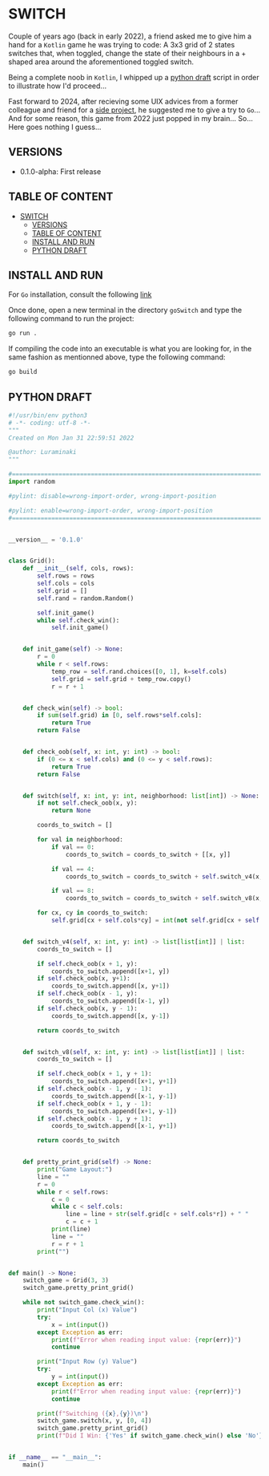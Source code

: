 # SWITCH

Couple of years ago (back in early 2022), a friend asked me to give him a hand for a `Kotlin` game he was trying to code: A 3x3 grid of 2 states switches that, when toggled, change the state of their neighbours in a + shaped area around the aforementioned toggled switch.

Being a complete noob in `Kotlin`, I whipped up a [python draft](#python-draft) script in order to illustrate how I'd proceed...

Fast forward to 2024, after recieving some UIX advices from a former colleague and friend for a [side project](https://github.com/Luraminaki/pySET), he suggested me to give a try to `Go`... And for some reason, this game from 2022 just popped in my brain... So... Here goes nothing I guess...

## VERSIONS

- 0.1.0-alpha: First release

## TABLE OF CONTENT

<!-- TOC -->

- [SWITCH](#switch)
  - [VERSIONS](#versions)
  - [TABLE OF CONTENT](#table-of-content)
  - [INSTALL AND RUN](#install-and-run)
  - [PYTHON DRAFT](#python-draft)

<!-- /TOC -->

## INSTALL AND RUN

For `Go` installation, consult the following [link](https://go.dev/)

Once done, open a new terminal in the directory `goSwitch` and type the following command to run the project:

```sh
go run .
```

If compiling the code into an executable is what you are looking for, in the same fashion as mentionned above, type the following command:

```sh
go build
```

## PYTHON DRAFT

```py
#!/usr/bin/env python3
# -*- coding: utf-8 -*-
"""
Created on Mon Jan 31 22:59:51 2022

@author: Luraminaki
"""

#===================================================================================================
import random

#pylint: disable=wrong-import-order, wrong-import-position

#pylint: enable=wrong-import-order, wrong-import-position
#===================================================================================================


__version__ = '0.1.0'


class Grid():
    def __init__(self, cols, rows):
        self.rows = rows
        self.cols = cols
        self.grid = []
        self.rand = random.Random()

        self.init_game()
        while self.check_win():
            self.init_game()


    def init_game(self) -> None:
        r = 0
        while r < self.rows:
            temp_row = self.rand.choices([0, 1], k=self.cols)
            self.grid = self.grid + temp_row.copy()
            r = r + 1


    def check_win(self) -> bool:
        if sum(self.grid) in [0, self.rows*self.cols]:
            return True
        return False


    def check_oob(self, x: int, y: int) -> bool:
        if (0 <= x < self.cols) and (0 <= y < self.rows):
            return True
        return False


    def switch(self, x: int, y: int, neighborhood: list[int]) -> None:
        if not self.check_oob(x, y):
            return None

        coords_to_switch = []

        for val in neighborhood:
            if val == 0:
                coords_to_switch = coords_to_switch + [[x, y]]

            if val == 4:
                coords_to_switch = coords_to_switch + self.switch_v4(x, y)

            if val == 8:
                coords_to_switch = coords_to_switch + self.switch_v8(x, y)

        for cx, cy in coords_to_switch:
            self.grid[cx + self.cols*cy] = int(not self.grid[cx + self.cols*cy])


    def switch_v4(self, x: int, y: int) -> list[list[int]] | list:
        coords_to_switch = []

        if self.check_oob(x + 1, y):
            coords_to_switch.append([x+1, y])
        if self.check_oob(x, y+1):
            coords_to_switch.append([x, y+1])
        if self.check_oob(x - 1, y):
            coords_to_switch.append([x-1, y])
        if self.check_oob(x, y - 1):
            coords_to_switch.append([x, y-1])

        return coords_to_switch


    def switch_v8(self, x: int, y: int) -> list[list[int]] | list:
        coords_to_switch = []

        if self.check_oob(x + 1, y + 1):
            coords_to_switch.append([x+1, y+1])
        if self.check_oob(x - 1, y - 1):
            coords_to_switch.append([x-1, y-1])
        if self.check_oob(x + 1, y - 1):
            coords_to_switch.append([x+1, y-1])
        if self.check_oob(x - 1, y + 1):
            coords_to_switch.append([x-1, y+1])

        return coords_to_switch


    def pretty_print_grid(self) -> None:
        print("Game Layout:")
        line = ""
        r = 0
        while r < self.rows:
            c = 0
            while c < self.cols:
                line = line + str(self.grid[c + self.cols*r]) + " "
                c = c + 1
            print(line)
            line = ""
            r = r + 1
        print("")


def main() -> None:
    switch_game = Grid(3, 3)
    switch_game.pretty_print_grid()

    while not switch_game.check_win():
        print("Input Col (x) Value")
        try:
            x = int(input())
        except Exception as err:
            print(f"Error when reading input value: {repr(err)}")
            continue

        print("Input Row (y) Value")
        try:
            y = int(input())
        except Exception as err:
            print(f"Error when reading input value: {repr(err)}")
            continue

        print(f"Switching ({x},{y})\n")
        switch_game.switch(x, y, [0, 4])
        switch_game.pretty_print_grid()
        print(f"Did I Win: {'Yes' if switch_game.check_win() else 'No'}")


if __name__ == "__main__":
    main()
```
